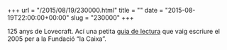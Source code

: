 +++
url = "/2015/08/19/230000.html"
title = ""
date = "2015-08-19T22:00:00+00:00"
slug = "230000"
+++

125 anys de Lovecraft. Ací una petita [guia de lectura](https://carlesbellver.net/_guialovecraft) que vaig escriure el 2005 per a la Fundació “la Caixa”.